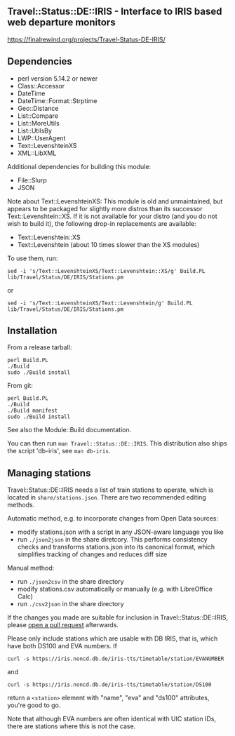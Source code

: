 Travel::Status::DE::IRIS - Interface to IRIS based web departure monitors
---

<https://finalrewind.org/projects/Travel-Status-DE-IRIS/>


Dependencies
---

* perl version 5.14.2 or newer
* Class::Accessor
* DateTime
* DateTime::Format::Strptime
* Geo::Distance
* List::Compare
* List::MoreUtils
* List::UtilsBy
* LWP::UserAgent
* Text::LevenshteinXS
* XML::LibXML

Additional dependencies for building this module:

* File::Slurp
* JSON

Note about Text::LevenshteinXS: This module is old and unmaintained, but
appears to be packaged for slightly more distros than its successor
Text::Levenshtein::XS. If it is not available for your distro (and you do
not wish to build it), the following drop-in replacements are available:

* Text::Levenshtein::XS
* Text::Levenshtein (about 10 times slower than the XS modules)

To use them, run:

```
sed -i 's/Text::LevenshteinXS/Text::Levenshtein::XS/g' Build.PL lib/Travel/Status/DE/IRIS/Stations.pm
```

or

```
sed -i 's/Text::LevenshteinXS/Text::Levenshtein/g' Build.PL lib/Travel/Status/DE/IRIS/Stations.pm
```

Installation
---

From a release tarball:

```
perl Build.PL
./Build
sudo ./Build install
```

From git:

```
perl Build.PL
./Build
./Build manifest
sudo ./Build install
```

See also the Module::Build documentation.

You can then run `man Travel::Status::DE::IRIS`.
This distribution also ships the script 'db-iris', see `man db-iris`.

Managing stations
---

Travel::Status::DE::IRIS needs a list of train stations to operate, which is
located in `share/stations.json`. There are two recommended editing methods.

Automatic method, e.g. to incorporate changes from Open Data sources:

* modify stations.json with a script in any JSON-aware language you like
* run `./json2json` in the share diretcory. This performs consistency checks and
  transforms stations.json into its canonical format, which simplifies tracking
  of changes and reduces diff size

Manual method:

* run `./json2csv` in the share directory
* modify stations.csv automatically or manually (e.g. with LibreOffice Calc)
* run `./csv2json` in the share directory

If the changes you made are suitable for inclusion in Travel::Status::DE::IRIS,
please [open a pull request](https://help.github.com/en/github/collaborating-with-issues-and-pull-requests/creating-a-pull-request-from-a-fork) afterwards.

Please only include stations which are usable with DB IRIS, that is, which have
both DS100 and EVA numbers. If

```
curl -s https://iris.noncd.db.de/iris-tts/timetable/station/EVANUMBER
```

and

```
curl -s https://iris.noncd.db.de/iris-tts/timetable/station/DS100
```

return a `<station>` element with "name", "eva" and "ds100" attributes, you're
good to go.

Note that although EVA numbers are often identical with UIC station IDs,
there are stations where this is not the case.
